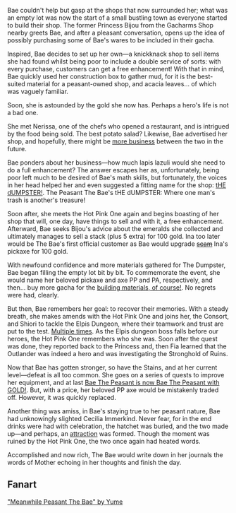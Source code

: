 <!-- title: Peasant The Bae -->
<!-- status: Alive -->

Bae couldn't help but gasp at the shops that now surrounded her; what was an empty lot was now the start of a small bustling town as everyone started to build their shop. The former Princess Bijou from the Gacharms Shop nearby greets Bae, and after a pleasant conversation, opens up the idea of possibly purchasing some of Bae's wares to be included in their gacha.

Inspired, Bae decides to set up her own—a knickknack shop to sell items she had found whilst being poor to include a double service of sorts: with every purchase, customers can get a free enhancement! With that in mind, Bae quickly used her construction box to gather mud, for it is the best-suited material for a peasant-owned shop, and acacia leaves... of which was vaguely familiar.

Soon, she is astounded by the gold she now has. Perhaps a hero's life is not a bad one.

She met Nerissa, one of the chefs who opened a restaurant, and is intrigued by the food being sold. The best potato salad? Likewise, Bae advertised her shop, and hopefully, there might be [more business](https://youtu.be/Tiq2wmF-NfQ?t=1125) between the two in the future.

Bae ponders about her business—how much lapis lazuli would she need to do a full enhancement? The answer escapes her as, unfortunately, being poor left much to be desired of Bae's math skills, but fortunately, the voices in her head helped her and even suggested a fitting name for the shop: [tHE dUMPSTER!](https://youtu.be/Tiq2wmF-NfQ?t=1764). The Peasant The Bae's tHE dUMPSTER: Where one man's trash is another's treasure!

Soon after, she meets the Hot Pink One again and begins boasting of her shop that will, one day, have things to sell and with it, a free enhancement. Afterward, Bae seeks Bijou's advice about the emeralds she collected and ultimately manages to sell a stack (plus 5 extra) for 100 gold. Ina too later would be The Bae's first official customer as Bae would upgrade [~~scam~~](https://youtu.be/Tiq2wmF-NfQ?t=2714) Ina's pickaxe for 100 gold.

With newfound confidence and more materials gathered for The Dumpster, Bae began filling the empty lot bit by bit. To commemorate the event, she would name her beloved pickaxe and axe PP and PA, respectively, and then... buy more gacha for the [building materials, of course!](https://youtu.be/Tiq2wmF-NfQ?t=3602). No regrets were had, clearly.

But then, Bae remembers her goal: to recover their memories. With a steady breath, she makes amends with the Hot Pink One and joins her, the Consort, and Shiori to tackle the Elpis Dungeon, where their teamwork and trust are put to the test. [Multiple times](https://youtu.be/Tiq2wmF-NfQ?t=6308). As the Elpis dungeon boss falls before our heroes, the Hot Pink One remembers who she was. Soon after the quest was done, they reported back to the Princess and, then Fia learned that the Outlander was indeed a hero and was investigating the Stronghold of Ruins.

Now that Bae has gotten stronger, so have the Stains, and at her current level—defeat is all too common. She goes on a series of quests to improve her equipment, and at last [Bae The Peasant is now Bae The Peasant with GOLD!](https://youtu.be/Tiq2wmF-NfQ?t=9443). But, with a price, her beloved PP axe would be mistakenly traded off. However, it was quickly replaced.

Another thing was amiss, in Bae's staying true to her peasant nature, Bae had unknowingly slighted Cecilia Immerkind. Never fear, for in the end drinks were had with celebration, the hatchet was buried, and the two made up—and perhaps, an [attraction](https://youtu.be/Tiq2wmF-NfQ?t=10425) was formed. Though the moment was ruined by the Hot Pink One, the two once again had heated words.

Accomplished and now rich, The Bae would write down in her journals the words of Mother echoing in her thoughts and finish the day.

## Fanart

["Meanwhile Peasant The Bae" by Yume](https://x.com/Yume_ato29/status/1919498300232982554)
